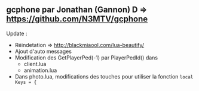 ## gcphone par Jonathan (Gannon) D => https://github.com/N3MTV/gcphone

Update :
 * Réindetation => http://blackmiaool.com/lua-beautify/
 * Ajout d'auto messages
 * Modification des GetPlayerPed(-1) par PlayerPedId() dans 
    * client.lua
    * animation.lua
 * Dans photo.lua, modifications des touches pour utiliser la fonction ```local Keys = {```
